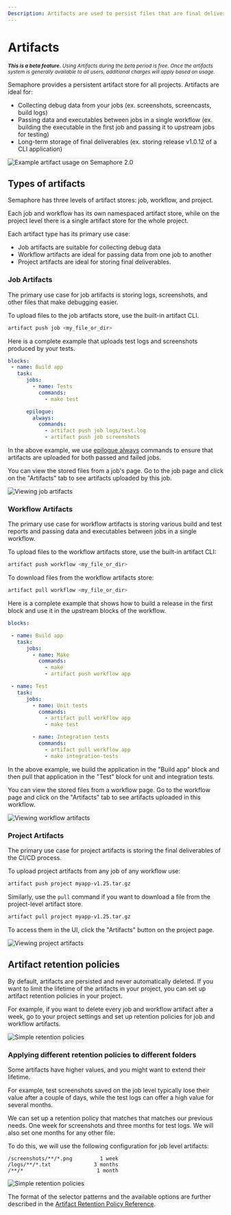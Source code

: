 ```yaml
---
Description: Artifacts are used to persist files that are final deliverables or debugging files.
---
```


# Artifacts

<small><i><strong>This is a beta feature.</strong> Using Artifacts during the beta period is free. Once the artifacts
system is generally available to all users, additional charges will apply based on
usage.</i></small>

Semaphore provides a persistent artifact store for all projects. Artifacts are ideal for:

- Collecting debug data from your jobs (ex. screenshots, screencasts, build logs)
- Passing data and executables between jobs in a single workflow (ex. building the executable in the first job and passing it to upstream jobs for testing)
- Long-term storage of final deliverables (ex. storing release v1.0.12 of a CLI application)

<img style="box-shadow: 0px 0px 5px #ccc" src="/essentials/img/artifacts/top.png" alt="Example artifact usage on Semaphore 2.0">

## Types of artifacts

Semaphore has three levels of artifact stores: job, workflow, and project.

Each job and workflow has its own namespaced artifact store, while on the project
level there is a single artifact store for the whole project.

Each artifact type has its primary use case: 

- Job artifacts are suitable for collecting debug data
- Workflow artifacts are ideal for passing data from one job to another
- Project artifacts are ideal for storing final deliverables.

### Job Artifacts

The primary use case for job artifacts is storing logs, screenshots, and other
files that make debugging easier.

To upload files to the job artifacts store, use the built-in artifact CLI.

``` bash
artifact push job <my_file_or_dir>
```

Here is a complete example that uploads test logs and screenshots produced by your tests.

``` yaml
blocks:
 - name: Build app
   task:
      jobs:
        - name: Tests
          commands:
            - make test

      epilogue:
        always:
          commands:
            - artifact push job logs/test.log
            - artifact push job screenshots
```

In the above example, we use [epilogue always][epilogue-always] commands to ensure that 
artifacts are uploaded for both passed and failed jobs.

You can view the stored files from a job's page. Go to the job page and click on the "Artifacts"
tab to see artifacts uploaded by this job.

<img style="box-shadow: 0px 0px 5px #ccc" src="/essentials/img/artifacts/job-artifacts.png" alt="Viewing job artifacts">

### Workflow Artifacts

The primary use case for workflow artifacts is storing various build and test reports
and passing data and executables between jobs in a single workflow.

To upload files to the workflow artifacts store, use the built-in artifact CLI:

``` bash
artifact push workflow <my_file_or_dir>
```

To download files from the workflow artifacts store:

``` bash
artifact pull workflow <my_file_or_dir>
```

Here is a complete example that shows how to build a release in the first block and
use it in the upstream blocks of the workflow.

``` yaml
blocks:

 - name: Build app
   task:
      jobs:
        - name: Make
          commands:
            - make
            - artifact push workflow app

 - name: Test
   task:
      jobs:
        - name: Unit tests
          commands:
            - artifact pull workflow app
            - make test

        - name: Integration tests
          commands:
            - artifact pull workflow app
            - make integration-tests
```

In the above example, we build the application in the "Build app" block and 
then pull that application in the "Test" block for unit and integration tests.

You can view the stored files from a workflow page. Go to the workflow page and 
click on the "Artifacts" tab to see artifacts uploaded in this workflow.

<img style="box-shadow: 0px 0px 5px #ccc" src="/essentials/img/artifacts/workflow-artifacts.png" alt="Viewing workflow artifacts">

### Project Artifacts

The primary use case for project artifacts is storing the final 
deliverables of the CI/CD process.

To upload project artifacts from any job of any workflow use:

``` bash
artifact push project myapp-v1.25.tar.gz
```

Similarly, use the `pull` command if you want to download a file from 
the project-level artifact store.

``` bash
artifact pull project myapp-v1.25.tar.gz
```

To access them in the UI, click the "Artifacts" button on the project page.

<img style="box-shadow: 0px 0px 5px #ccc" src="/essentials/img/artifacts/project-artifacts.png" alt="Viewing project artifacts">

## Artifact retention policies 

By default, artifacts are persisted and never automatically deleted. If you want to limit the
lifetime of the artifacts in your project, you can set up artifact retention policies in your 
project.

For example, if you want to delete every job and workflow artifact after a week, go to your project
settings and set up retention policies for job and workflow artifacts.

<img style="box-shadow: 0px 0px 5px #ccc" src="/essentials/img/artifacts/simple-retention-policy.png" alt="Simple retention policies">

### Applying different retention policies to different folders

Some artifacts have higher values, and you might want to extend their lifetime. 

For example, test screenshots saved on the job level typically lose their value 
after a couple of days, while the test logs can offer a high value for several months.

We can set up a retention policy that matches that matches our previous needs. One
week for screenshots and three months for test logs. We will also set one months for
any other file:

To do this, we will use the following configuration for job level artifacts:

```
/screenshots/**/*.png         1 week
/logs/**/*.txt              3 months
/**/*                        1 month
```

<img style="box-shadow: 0px 0px 5px #ccc" src="/essentials/img/artifacts/artifact-retention-custom.png" alt="Simple retention policies">

The format of the selector patterns and the available options are further described 
in the [Artifact Retention Policy Reference][artifact-retention-policy-ref].

[artifact-cli-reference]: /reference/artifact-cli-reference/
[epilogue-always]: /reference/pipeline-yaml-reference/#the-epilogue-property
[artifact-retention-policy-ref]: /reference/artifact-retention-policies
